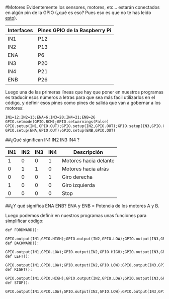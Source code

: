 #Motores
Evidentemente los sensores, motores, etc... estarán conectados en algún pin de la GPIO (¿qué es eso? Pues eso es que no te has leido [esto](https://catedu.gitbooks.io/raspberry-muy-basico/content/2-gpio.html)).

| Interfaces | Pines GPIO de la Raspberry Pi |
|------------|--------------|
|   IN1      | P12          |
|   IN2      | P13          |
|   ENA      | P6           |
|   IN3      | P20          |
|   IN4      | P21          |
|   ENB      | P26          |

Luego una de las primeras líneas que hay que poner en nuestros programas es traducir esos números a letras para que sea más facil utilizarlos en el código, y definir esos pines como pines de salida que van a gobernar a los motores:

```cpp+lineNumbers:true
IN1=12;IN2=13;ENA=6;IN3=20;IN4=21;ENB=26
GPIO.setmode(GPIO.BCM);GPIO.setwarnings(False)
GPIO.setup(IN1,GPIO.OUT);GPIO.setup(IN2,GPIO.OUT);GPIO.setup(IN3,GPIO.OUT);GPIO.setup(IN4,GPIO.OUT)
GPIO.setup(ENA,GPIO.OUT);GPIO.setup(ENB,GPIO.OUT)
```
##¿Qué significan IN1 IN2 IN3 IN4 ?

|IN1| IN2| IN3| IN4| Descripción|
|---|----|----|----|------------|
|1 |0 |0 |1 |Motores hacia delante|
|0 |1 |1 |0 |Motores hacia atrás|
|0 |0 |0 |1 |Giro derecha|
|1 |0 |0 |0 |Giro izquierda|
|0 |0 |0 |0 |Stop|

##¿Y qué significa ENA ENB?
ENA y ENB = Potencia de los motores A y B.

Luego podemos definir en nuestros programas unas funciones para simplificar código:

```cpp+lineNumbers:true
def FORDWARD():
    GPIO.output(IN1,GPIO.HIGH);GPIO.output(IN2,GPIO.LOW);GPIO.output(IN3,GPIO.LOW);GPIO.output(IN4,GPIO.HIGH)
def BACKWARD():
    GPIO.output(IN1,GPIO.LOW);GPIO.output(IN2,GPIO.HIGH);GPIO.output(IN3,GPIO.HIGH);GPIO.output(IN4,GPIO.LOW)
def LEFT():
    GPIO.output(IN1,GPIO.LOW);GPIO.output(IN2,GPIO.LOW);GPIO.output(IN3,GPIO.LOW);GPIO.output(IN4,GPIO.HIGH)
def RIGHT():
    GPIO.output(IN1,GPIO.HIGH);GPIO.output(IN2,GPIO.LOW);GPIO.output(IN3,GPIO.LOW);GPIO.output(IN4,GPIO.LOW)
def STOP():
    GPIO.output(IN1,GPIO.LOW);GPIO.output(IN2,GPIO.LOW);GPIO.output(IN3,GPIO.LOW);GPIO.output(IN4,GPIO.LOW)
```





